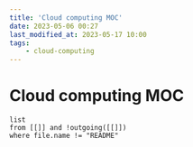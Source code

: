 ```yaml
---
title: 'Cloud computing MOC'
date: 2023-05-06 00:27
last_modified_at: 2023-05-17 10:00
tags:
    - cloud-computing
---
```


# Cloud computing MOC

```dataview
list
from [[]] and !outgoing([[]])
where file.name != "README"
```
